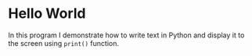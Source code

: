 # Hello World

In this program I demonstrate how to write text in Python and display it to the
screen using `print()` function.
